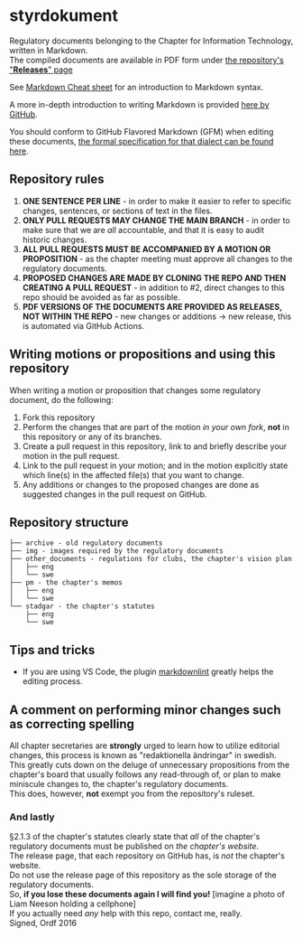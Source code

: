 # styrdokument

Regulatory documents belonging to the Chapter for Information Technology, written in Markdown.  
The compiled documents are available in PDF form under [the repository's "**Releases**" page](https://github.com/insektionen/styrdokument/releases)

See [Markdown Cheat sheet](https://github.com/adam-p/markdown-here/wiki/Markdown-Cheatsheet) for an introduction to Markdown syntax.

A more in-depth introduction to writing Markdown is provided [here by GitHub](https://docs.github.com/en/get-started/writing-on-github).

You should conform to GitHub Flavored Markdown (GFM) when editing these documents, [the formal specification for that dialect can be found here](https://github.github.com/gfm/).

## Repository rules

1. **ONE SENTENCE PER LINE** - in order to make it easier to refer to specific changes, sentences, or sections of text in the files.
2. **ONLY PULL REQUESTS MAY CHANGE THE MAIN BRANCH** - in order to make sure that we are *all* accountable, and that it is easy to audit historic changes.
3. **ALL PULL REQUESTS MUST BE ACCOMPANIED BY A MOTION OR PROPOSITION** - as the chapter meeting must approve all changes to the regulatory documents.
4. **PROPOSED CHANGES ARE MADE BY CLONING THE REPO AND THEN CREATING A PULL REQUEST** - in addition to #2, direct changes to this repo should be avoided as far as possible.
5. **PDF VERSIONS OF THE DOCUMENTS ARE PROVIDED AS RELEASES, NOT WITHIN THE REPO** - new changes or additions -> new release, this is automated via GitHub Actions.

## Writing motions or propositions and using this repository

When writing a motion or proposition that changes some regulatory document, do the following:

1. Fork this repository
2. Perform the changes that are part of the motion *in your own fork*, **not** in this repository or any of its branches.
3. Create a pull request in this repository, link to and briefly describe your motion in the pull request.
4. Link to the pull request in your motion; and in the motion explicitly state which line(s) in the affected file(s) that you want to change.
5. Any additions or changes to the proposed changes are done as suggested changes in the pull request on GitHub.

## Repository structure

```text
├── archive - old regulatory documents
├── img - images required by the regulatory documents
├── other_documents - regulations for clubs, the chapter's vision plan
│   ├── eng
│   └── swe
├── pm - the chapter's memos
│   ├── eng
│   └── swe
└── stadgar - the chapter's statutes
    ├── eng
    └── swe
```

## Tips and tricks

- If you are using VS Code, the plugin [markdownlint](https://marketplace.visualstudio.com/items?itemName=DavidAnson.vscode-markdownlint) greatly helps the editing process.

## A comment on performing minor changes such as correcting spelling

All chapter secretaries are **strongly** urged to learn how to utilize editorial changes, this process is known as "redaktionella ändringar" in swedish.  
This greatly cuts down on the deluge of unnecessary propositions from the chapter's board that usually follows any read-through of, or plan to make miniscule changes to, the chapter's regulatory documents.  
This does, however, **not** exempt you from the repository's ruleset.

### And lastly

§2.1.3 of the chapter's statutes clearly state that *all* of the chapter's regulatory documents must be published on *the chapter's website*.  
The release page, that each repository on GitHub has, is *not* the chapter's website.  
Do not use the release page of this repository as the sole storage of the regulatory documents.  
So, **if you lose these documents again I will find you!** [imagine a photo of Liam Neeson holding a cellphone]  
If you actually need *any* help with this repo, contact me, really.  
Signed, Ordf 2016
